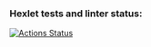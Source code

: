 ### Hexlet tests and linter status:
[![Actions Status](https://github.com/peremitinevgeniy/frontend-project-44/actions/workflows/hexlet-check.yml/badge.svg)](https://github.com/peremitinevgeniy/frontend-project-44/actions)